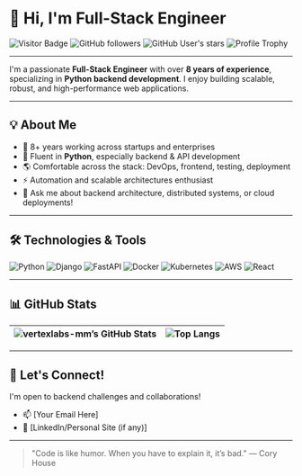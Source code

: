 # 👋 Hi, I'm Full-Stack Engineer

![Visitor Badge](https://komarev.com/ghpvc/?username=vertexlabs-mm&color=brightgreen&style=flat-square)
![GitHub followers](https://img.shields.io/github/followers/vertexlabs-mm?style=social)
![GitHub User's stars](https://img.shields.io/github/stars/vertexlabs-mm?style=social)
![Profile Trophy](https://github-profile-trophy.vercel.app/?username=vertexlabs-mm&theme=onedark)

---

I'm a passionate **Full-Stack Engineer** with over **8 years of experience**, specializing in **Python backend development**. I enjoy building scalable, robust, and high-performance web applications.

---

## 💡 About Me

- 🎯 8+ years working across startups and enterprises
- 🐍 Fluent in **Python**, especially backend & API development
- 🌎 Comfortable across the stack: DevOps, frontend, testing, deployment
- ⚡ Automation and scalable architectures enthusiast
- 💬 Ask me about backend architecture, distributed systems, or cloud deployments!

---

## 🛠️ Technologies & Tools

![Python](https://img.shields.io/badge/-Python-3776ab?style=for-the-badge&logo=python&logoColor=white)
![Django](https://img.shields.io/badge/-Django-092e20?style=for-the-badge&logo=django)
![FastAPI](https://img.shields.io/badge/-FastAPI-009688?style=for-the-badge&logo=fastapi)
![Docker](https://img.shields.io/badge/-Docker-2496ed?style=for-the-badge&logo=docker)
![Kubernetes](https://img.shields.io/badge/-Kubernetes-326ce5?style=for-the-badge&logo=kubernetes)
![AWS](https://img.shields.io/badge/-AWS-232f3e?style=for-the-badge&logo=amazonaws)
![React](https://img.shields.io/badge/-React-61dafb?style=for-the-badge&logo=react)

---

## 📊 GitHub Stats

| ![vertexlabs-mm’s GitHub Stats](https://github-readme-stats.vercel.app/api?username=vertexlabs-mm&show_icons=true&hide_title=true&theme=radical) | ![Top Langs](https://github-readme-stats.vercel.app/api/top-langs/?username=vertexlabs-mm&layout=compact&theme=radical) |
| :------------------------------------------------------------------------------------------------------------------------------------------------: | :----------------------------------------------------------------------------------------------------------------------: |

---

## 🚀 Let's Connect!

I'm open to backend challenges and collaborations!

- 📫 [Your Email Here]
- 🔗 [LinkedIn/Personal Site (if any)]

---

> "Code is like humor. When you have to explain it, it’s bad." — Cory House
